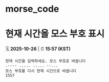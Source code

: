 # morse_code
# 현재 시간을 모스 부호 표시
<!-- MORSE_TIME_START -->
🗓️ **2025-10-26** | ⏰ **15:57 (KST)**

```
현재 시간을 입력하세요. 모스 부호로 바꿉니다
.---- ..... ..... --...
모스 부호를 다시 현재 시간으로 바꿉니다
1557
```
<!-- MORSE_TIME_END -->
